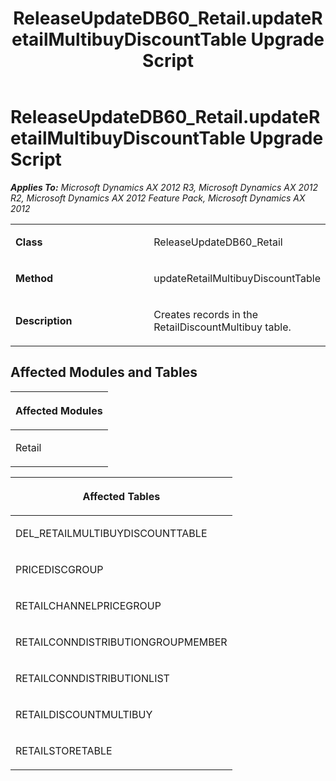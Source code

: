 ﻿---
title: ReleaseUpdateDB60_Retail.updateRetailMultibuyDiscountTable Upgrade Script
TOCTitle: ReleaseUpdateDB60_Retail.updateRetailMultibuyDiscountTable Upgrade Script
ms:assetid: b49bfecc-e9ca-7f81-0fda-3fcf6aba8be2
ms:mtpsurl: https://msdn.microsoft.com/en-us/library/JJ736966(v=AX.60)
ms:contentKeyID: 49710650
ms.date: 05/18/2015
mtps_version: v=AX.60
---

# ReleaseUpdateDB60\_Retail.updateRetailMultibuyDiscountTable Upgrade Script 


_**Applies To:** Microsoft Dynamics AX 2012 R3, Microsoft Dynamics AX 2012 R2, Microsoft Dynamics AX 2012 Feature Pack, Microsoft Dynamics AX 2012_

<table>
<colgroup>
<col style="width: 50%" />
<col style="width: 50%" />
</colgroup>
<tbody>
<tr class="odd">
<td><p><strong>Class</strong></p></td>
<td><p>ReleaseUpdateDB60_Retail</p></td>
</tr>
<tr class="even">
<td><p><strong>Method</strong></p></td>
<td><p>updateRetailMultibuyDiscountTable</p></td>
</tr>
<tr class="odd">
<td><p><strong>Description</strong></p></td>
<td><p>Creates records in the RetailDiscountMultibuy table.</p></td>
</tr>
</tbody>
</table>


## Affected Modules and Tables

<table>
<colgroup>
<col style="width: 100%" />
</colgroup>
<thead>
<tr class="header">
<th><p>Affected Modules</p></th>
</tr>
</thead>
<tbody>
<tr class="odd">
<td><p>Retail</p></td>
</tr>
</tbody>
</table>


<table>
<colgroup>
<col style="width: 100%" />
</colgroup>
<thead>
<tr class="header">
<th><p>Affected Tables</p></th>
</tr>
</thead>
<tbody>
<tr class="odd">
<td><p>DEL_RETAILMULTIBUYDISCOUNTTABLE</p></td>
</tr>
<tr class="even">
<td><p>PRICEDISCGROUP</p></td>
</tr>
<tr class="odd">
<td><p>RETAILCHANNELPRICEGROUP</p></td>
</tr>
<tr class="even">
<td><p>RETAILCONNDISTRIBUTIONGROUPMEMBER</p></td>
</tr>
<tr class="odd">
<td><p>RETAILCONNDISTRIBUTIONLIST</p></td>
</tr>
<tr class="even">
<td><p>RETAILDISCOUNTMULTIBUY</p></td>
</tr>
<tr class="odd">
<td><p>RETAILSTORETABLE</p></td>
</tr>
</tbody>
</table>

  


